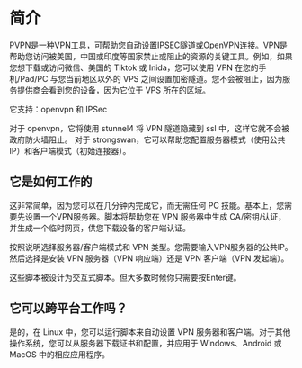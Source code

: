 # 简介

PVPN是一种VPN工具，可帮助您自动设置IPSEC隧道或OpenVPN连接。VPN是帮助您访问被美国，中国或印度等国家禁止或阻止的资源的关键工具。例如，如果您想下载或访问微信、美国的 Tiktok 或 Inida，您可以使用 VPN 在您的手机/Pad/PC 与您当前地区以外的 VPS 之间设置加密隧道。您不会被阻止，因为服务提供商会看到您的设备，因为它位于 VPS 所在的区域。

它支持：openvpn 和 IPSec

对于 openvpn，它将使用 stunnel4 将 VPN 隧道隐藏到 ssl 中，这样它就不会被政府防火墙阻止。
对于 strongswan，它可以帮助您配置服务器模式（使用公共 IP）和客户端模式（初始连接器）。

## 它是如何工作的
这非常简单，因为您可以在几分钟内完成它，而无需任何 PC 技能。基本上，您需要先设置一个VPN服务器。脚本将帮助您在 VPN 服务器中生成 CA/密钥/认证，并生成一个临时网页，供您下载设备的客户端认证。

按照说明选择服务器/客户端模式和 VPN 类型。您需要输入VPN服务器的公共IP。然后选择是安装 VPN 服务器（VPN 响应端）还是 VPN 客户端（VPN 发起端）。

这些脚本被设计为交互式脚本。但大多数时候你只需要按Enter键。

## 它可以跨平台工作吗？

是的，在 Linux 中，您可以运行脚本来自动设置 VPN 服务器和客户端。对于其他操作系统，您可以从服务器下载证书和配置，并应用于 Windows、Android 或 MacOS 中的相应应用程序。

